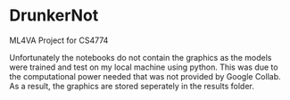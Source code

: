 # DrunkerNot
ML4VA Project for CS4774

Unfortunately the notebooks do not contain the graphics as the models were trained and test on my local machine using python. This was due to the computational power needed that was not provided by Google Collab. As a result, the graphics are stored seperately in the results folder. 
